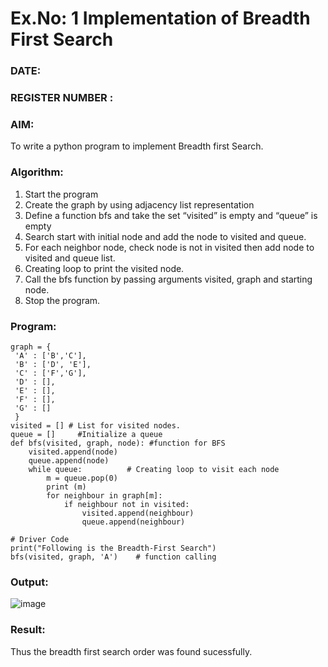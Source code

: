 # Ex.No: 1  Implementation of Breadth First Search 
### DATE:                                                                            
### REGISTER NUMBER : 
### AIM: 
To write a python program to implement Breadth first Search. 
### Algorithm:
1. Start the program
2. Create the graph by using adjacency list representation
3. Define a function bfs and take the set “visited” is empty and “queue” is empty
4. Search start with initial node and add the node to visited and queue.
5. For each neighbor node, check node is not in visited then add node to visited and queue list.
6.  Creating loop to print the visited node.
7.   Call the bfs function by passing arguments visited, graph and starting node.
8.   Stop the program.
### Program:

```
graph = {
 'A' : ['B','C'],
 'B' : ['D', 'E'],
 'C' : ['F','G'],
 'D' : [],
 'E' : [],
 'F' : [],
 'G' : []
 }
visited = [] # List for visited nodes.
queue = []     #Initialize a queue
def bfs(visited, graph, node): #function for BFS
    visited.append(node)
    queue.append(node)
    while queue:          # Creating loop to visit each node
        m = queue.pop(0) 
        print (m) 
        for neighbour in graph[m]:
            if neighbour not in visited:
                visited.append(neighbour)
                queue.append(neighbour)

# Driver Code
print("Following is the Breadth-First Search")
bfs(visited, graph, 'A')    # function calling
```









### Output:

![image](https://github.com/user-attachments/assets/0c6e9441-804a-4688-8fea-aed700f1dc6f)




### Result:
Thus the breadth first search order was found sucessfully.
